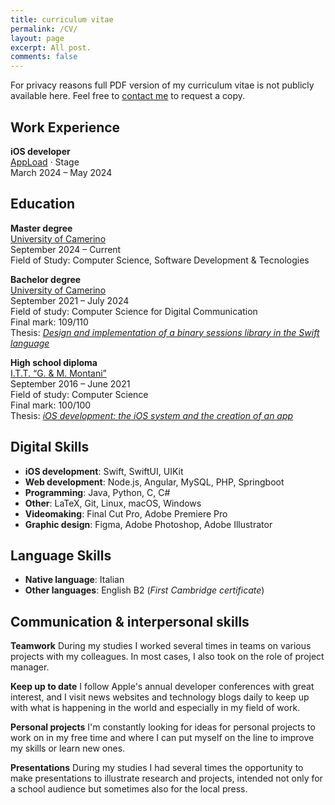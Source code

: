 ```yaml
---
title: curriculum vitae
permalink: /CV/
layout: page
excerpt: All post.
comments: false
---
```


For privacy reasons full PDF version of my curriculum vitae is not publicly available here. Feel free to [contact me](mailto:alessiorubicini16@icloud.com) to request a copy.

## Work Experience

**iOS developer**<br>
[AppLoad](https://appload.studio/) · Stage<br>
March 2024 – May 2024<br>

## Education

**Master degree**<br>
[University of Camerino](https://www.unicam.it/)<br>
September 2024 – Current<br>
Field of Study: Computer Science, Software Development & Tecnologies 

**Bachelor degree**<br>
[University of Camerino](https://www.unicam.it/)<br>
September 2021 – July 2024<br>
Field of study: Computer Science for Digital Communication<br>
Final mark: 109/110<br>
Thesis: *[Design and implementation of a binary sessions library in the Swift language](/assets/docs/Tesi_Alessio_Rubicini.pdf)*

**High school diploma**<br>
[I.T.T. “G. & M. Montani”](https://www.istitutomontani.edu.it/web/)<br>
September 2016 – June 2021<br>
Field of study: Computer Science<br>
Final mark: 100/100<br>
Thesis: *[iOS development: the iOS system and the creation of an app](/assets/docs/Sviluppo%20iOS.pdf)*

## Digital Skills
- **iOS development**: Swift, SwiftUI, UIKit
- **Web development**: Node.js, Angular, MySQL, PHP, Springboot
- **Programming**: Java, Python, C, C#
- **Other**: LaTeX, Git, Linux, macOS, Windows
- **Videomaking**: Final Cut Pro, Adobe Premiere Pro
- **Graphic design**: Figma, Adobe Photoshop, Adobe Illustrator

## Language Skills
- **Native language**: Italian
- **Other languages**: English B2 (*First Cambridge certificate*)


## Communication & interpersonal skills
**Teamwork** During my studies I worked several times in teams on various projects with my colleagues. In most cases, I also took on the role of project manager.

**Keep up to date** I follow Apple's annual developer conferences with great interest, and I visit news websites and technology blogs daily to keep up with what is happening in the world and especially in my field of work.

**Personal projects** I'm constantly looking for ideas for personal projects to work on in my free time and where I can put myself on the line to improve my skills or learn new ones.

**Presentations** During my studies I had several times the opportunity to make presentations to illustrate research and projects, intended not only for a school audience but sometimes also for the local press.